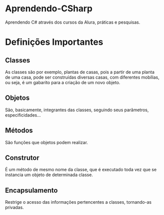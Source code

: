 # Aprendendo-CSharp
Aprendendo C# através dos cursos da Alura, práticas e pesquisas.


# Definições Importantes

## Classes
  As classes são por exemplo, plantas de casas, pois a partir de uma planta de uma casa, pode ser construídas diversas casas, com diferentes mobílias, ou seja, é um gabarito para a criação de um novo objeto.
  
## Objetos
  São, basicamente, integrantes das classes, seguindo seus parâmetros, especificidades...
  
## Métodos
  São funções que objetos podem realizar.
  
## Construtor
  É um método de mesmo nome da classe, que é executado toda vez que se instancia um objeto de determinada classe.
  
## Encapsulamento 
  Restrige o acesso das informações pertencentes a classes, tornando-as privadas.
